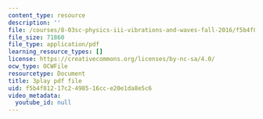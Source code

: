 ```yaml
---
content_type: resource
description: ''
file: /courses/8-03sc-physics-iii-vibrations-and-waves-fall-2016/f5b4f81217c2498516cce20e1da8e5c6_Roj7FVjl-gw.pdf
file_size: 71860
file_type: application/pdf
learning_resource_types: []
license: https://creativecommons.org/licenses/by-nc-sa/4.0/
ocw_type: OCWFile
resourcetype: Document
title: 3play pdf file
uid: f5b4f812-17c2-4985-16cc-e20e1da8e5c6
video_metadata:
  youtube_id: null
---
```

